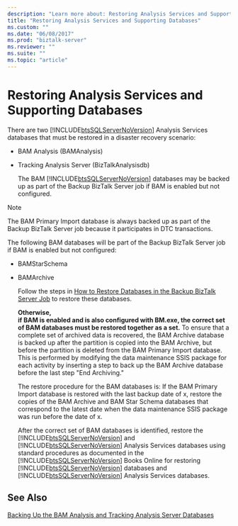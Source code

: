 ```yaml
---
description: "Learn more about: Restoring Analysis Services and Supporting Databases"
title: "Restoring Analysis Services and Supporting Databases"
ms.custom: ""
ms.date: "06/08/2017"
ms.prod: "biztalk-server"
ms.reviewer: ""
ms.suite: ""
ms.topic: "article"
---
```

# Restoring Analysis Services and Supporting Databases
There are two [!INCLUDE[btsSQLServerNoVersion](../includes/btssqlservernoversion-md.md)] Analysis Services databases that must be restored in a disaster recovery scenario:  
  
- BAM Analysis (BAMAnalysis)  
  
- Tracking Analysis Server (BizTalkAnalysisdb)  
  
  The BAM [!INCLUDE[btsSQLServerNoVersion](../includes/btssqlservernoversion-md.md)] databases may be backed up as part of the Backup BizTalk Server job if BAM is enabled but not configured.  
  
> [!NOTE]  
>  The BAM Primary Import database is always backed up as part of the Backup BizTalk Server job because it participates in DTC transactions.  
  
 The following BAM databases will be part of the Backup BizTalk Server job if BAM is enabled but not configured:  
  
- BAMStarSchema  
  
- BAMArchive  
  
  Follow the steps in [How to Restore Databases in the Backup BizTalk Server Job](../technical-guides/how-to-restore-databases-in-the-backup-biztalk-server-job.md) to restore these databases.  
  
  **Otherwise,**  
  **if BAM is enabled and is also configured with BM.exe, the correct set of BAM databases must be restored together as a set.** To ensure that a complete set of archived data is recovered, the BAM Archive database is backed up after the partition is copied into the BAM Archive, but before the partition is deleted from the BAM Primary Import database. This is performed by modifying the data maintenance SSIS package for each activity by inserting a step to back up the BAM Archive database before the last step "End Archiving."  
  
  The restore procedure for the BAM databases is: If the BAM Primary Import database is restored with the last backup date of x, restore the copies of the BAM Archive and BAM Star Schema databases that correspond to the latest date when the data maintenance SSIS package was run before the date of x.  
  
  After the correct set of BAM databases is identified, restore the [!INCLUDE[btsSQLServerNoVersion](../includes/btssqlservernoversion-md.md)] and [!INCLUDE[btsSQLServerNoVersion](../includes/btssqlservernoversion-md.md)] Analysis Services databases using standard procedures as documented in the [!INCLUDE[btsSQLServerNoVersion](../includes/btssqlservernoversion-md.md)] Books Online for restoring [!INCLUDE[btsSQLServerNoVersion](../includes/btssqlservernoversion-md.md)] databases and [!INCLUDE[btsSQLServerNoVersion](../includes/btssqlservernoversion-md.md)] Analysis Services databases.  
  
## See Also  
 [Backing Up the BAM Analysis and Tracking Analysis Server Databases](../technical-guides/backing-up-the-bam-analysis-and-tracking-analysis-server-databases.md)
